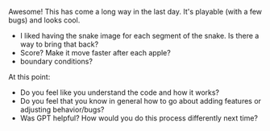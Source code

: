 Awesome!  This has come a long way in the last day.  It's playable (with a few bugs) and looks cool.

 * I liked having the snake image for each segment of the snake. Is there a way to bring that back?
 * Score? Make it move faster after each apple?
 * boundary conditions?

At this point:
 * Do you feel like you understand the code and how it works?
 * Do you feel that you know in general how to go about adding features or adjusting behavior/bugs?
 * Was GPT helpful?  How would you do this process differently next time?

